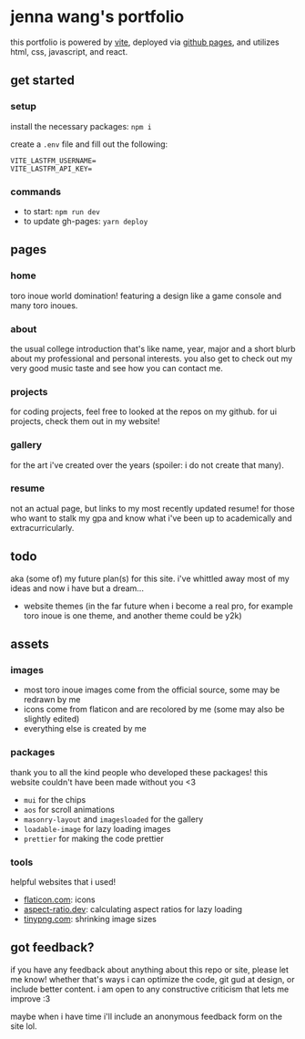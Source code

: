 # jenna wang's portfolio

this portfolio is powered by [vite](https://vitejs.dev/), deployed via [github pages](https://pages.github.com/), and utilizes html, css, javascript, and react.

## get started

### setup

install the necessary packages: `npm i`

create a `.env` file and fill out the following:

```
VITE_LASTFM_USERNAME=
VITE_LASTFM_API_KEY=
```

### commands

- to start: `npm run dev`
- to update gh-pages: `yarn deploy`

## pages

### home

toro inoue world domination! featuring a design like a game console and many toro inoues.

### about

the usual college introduction that's like name, year, major and a short blurb about my professional and personal interests. you also get to check out my very good music taste and see how you can contact me.

### projects

for coding projects, feel free to looked at the repos on my github. for ui projects, check them out in my website!

### gallery

for the art i've created over the years (spoiler: i do not create that many).

### resume

not an actual page, but links to my most recently updated resume! for those who want to stalk my gpa and know what i've been up to academically and extracurricularly.

## todo

aka (some of) my future plan(s) for this site. i've whittled away most of my ideas and now i have but a dream...

- website themes (in the far future when i become a real pro, for example toro inoue is one theme, and another theme could be y2k)

## assets

### images

- most toro inoue images come from the official source, some may be redrawn by me
- icons come from flaticon and are recolored by me (some may also be slightly edited)
- everything else is created by me

### packages

thank you to all the kind people who developed these packages! this website couldn't have been made without you <3

- `mui` for the chips
- `aos` for scroll animations
- `masonry-layout` and `imagesloaded` for the gallery
- `loadable-image` for lazy loading images
- `prettier` for making the code prettier

### tools

helpful websites that i used!

- [flaticon.com](https://www.flaticon.com/): icons
- [aspect-ratio.dev](https://aspect-ratio.dev/): calculating aspect ratios for lazy loading
- [tinypng.com](https://tinypng.com/): shrinking image sizes

## got feedback?

if you have any feedback about anything about this repo or site, please let me know! whether that's ways i can optimize the code, git gud at design, or include better content. i am open to any constructive criticism that lets me improve :3

maybe when i have time i'll include an anonymous feedback form on the site lol.
